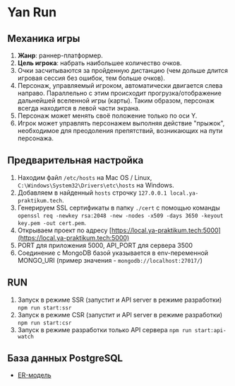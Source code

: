 # Yan Run
    
## Механика игры

1. **Жанр**: раннер-платформер.
2. **Цель игрока**: набрать наибольшее количество очков.
3. Очки засчитываются за пройденную дистанцию (чем дольше длится игровая сессия без ошибок, тем больше очков).
4. Персонаж, управляемый игроком, автоматически двигается слева направо. Параллельно с этим происходит прогрузка/отображение дальнейшей вселенной игры (карты). Таким образом, персонаж всегда находится в левой части экрана.
5. Персонаж может менять своё положение только по оси Y.
6. Игрок может управлять персонажем выполняя действие "прыжок", необходимое для преодоления препятствий, возникающих на пути персонажа.

## Предварительная настройка
1. Находим файл `/etc/hosts` на Mac OS / Linux, `C:\Windows\System32\Drivers\etc\hosts` на Windows.
2. Добавляем в найденный `hosts` строчку `127.0.0.1 local.ya-praktikum.tech`.
3. Генерируем SSL сертификаты в папку `./cert` с помощью команды `openssl req -newkey rsa:2048 -new -nodes -x509 -days 3650 -keyout key.pem -out cert.pem`.
4. Открываем проект по адресу [https://local.ya-praktikum.tech:5000](https://local.ya-praktikum.tech:5000)
5. PORT для приложения 5000, API_PORT для сервера 3500
6. Соединение с MongoDB базой указывается в env-переменной MONGO_URI (пример значения - `mongodb://localhost:27017/`)

## RUN
1. Запуск в режиме SSR (запустит и API server в режиме разработки) `npm run start:ssr`
2. Запуск в режиме CSR (запустит и API server в режиме разработки) `npm run start:csr`
3. Запуск в режиме разработки только API сервера `npm run start:api-watch`

## База данных PostgreSQL
- [ER-модель](https://dbdiagram.io/d/606249c1ecb54e10c33dd608)
